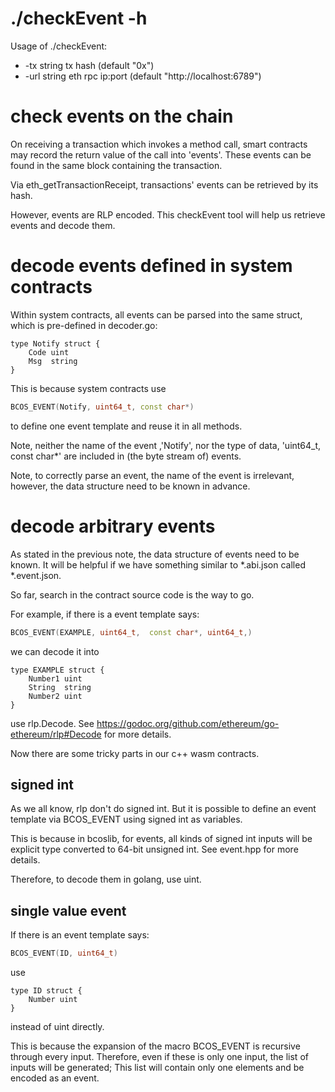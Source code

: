 # ./checkEvent -h
Usage of ./checkEvent:
+  -tx string
    	tx hash (default "0x")
+  -url string
    	eth rpc ip:port (default "http://localhost:6789")

# check events on the chain
On receiving a transaction which invokes a method call, smart contracts may record the return value of the call into 'events'. These events can be found in the same block containing the transaction.

Via eth_getTransactionReceipt, transactions' events can be retrieved by its hash.

However, events are RLP encoded. This checkEvent tool will help us retrieve events and decode them.

# decode events defined in system contracts
Within system contracts, all events can be parsed into the same struct, which is pre-defined in decoder.go:
```golang
type Notify struct {
	Code uint
	Msg  string
}
``` 
This is because system contracts use
```c++
BCOS_EVENT(Notify, uint64_t, const char*)
``` 
to define one event template and reuse it in all methods.

Note, neither the name of the event ,'Notify', nor the type of data, 'uint64_t, const char*' are included in (the byte stream of) events. 

Note, to correctly parse an event, the name of the event is irrelevant, however, the data structure need to be known in advance.

# decode arbitrary events
As stated in the previous note, the data structure of events need to be known. It will be helpful if we have something similar to *.abi.json called *.event.json.

So far, search in the contract source code is the way to go.

For example, if there is a event template says:
```c++
BCOS_EVENT(EXAMPLE, uint64_t,  const char*, uint64_t,)
``` 

we can decode it into
```golang
type EXAMPLE struct {
    Number1 uint
    String  string
    Number2 uint
}
``` 
use rlp.Decode. See https://godoc.org/github.com/ethereum/go-ethereum/rlp#Decode for more details.

Now there are some tricky parts in our c++ wasm contracts.

## signed int
As we all know, rlp don't do signed int. But it is possible to define an event template via BCOS_EVENT using signed int as variables. 

This is because in bcoslib, for events, all kinds of signed int inputs will be explicit type converted to 64-bit unsigned int. See event.hpp for more details.

Therefore, to decode them in golang, use uint.

## single value event
If there is an event template says:
```c++
BCOS_EVENT(ID, uint64_t)
``` 

use
```golang
type ID struct {
    Number uint
}
``` 
instead of uint directly.

This is because the expansion of the macro BCOS_EVENT is recursive through every input. Therefore, even if these is only one input, the list of inputs will be generated; This list will contain only one elements and be encoded as an event.